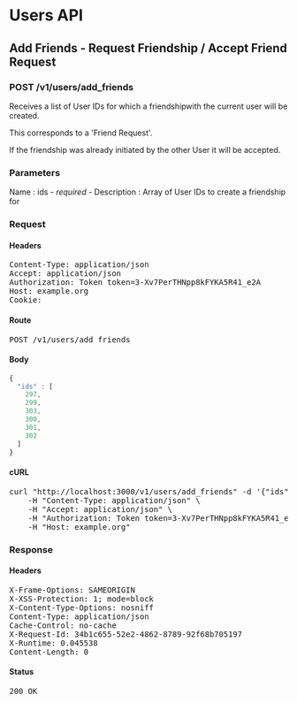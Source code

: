 # Users API

## Add Friends - Request Friendship / Accept Friend Request

### POST /v1/users/add_friends

Receives a list of User IDs for which a friendshipwith the current user will be created.

This corresponds to a &#39;Friend Request&#39;.

If the friendship was already initiated by the other User it will be accepted.



### Parameters

Name : ids *- required -*
Description : Array of User IDs to create a friendship for

### Request

#### Headers

<pre>Content-Type: application/json
Accept: application/json
Authorization: Token token=3-Xv7PerTHNpp8kFYKA5R41_e2A
Host: example.org
Cookie: </pre>

#### Route

<pre>POST /v1/users/add_friends</pre>

#### Body
```javascript
{
  "ids" : [
    297,
    299,
    303,
    300,
    301,
    302
  ]
}
```


#### cURL

<pre class="request">curl &quot;http://localhost:3000/v1/users/add_friends&quot; -d &#39;{&quot;ids&quot;:[297,299,303,300,301,302]}&#39; -X POST \
	-H &quot;Content-Type: application/json&quot; \
	-H &quot;Accept: application/json&quot; \
	-H &quot;Authorization: Token token=3-Xv7PerTHNpp8kFYKA5R41_e2A&quot; \
	-H &quot;Host: example.org&quot;</pre>

### Response

#### Headers

<pre>X-Frame-Options: SAMEORIGIN
X-XSS-Protection: 1; mode=block
X-Content-Type-Options: nosniff
Content-Type: application/json
Cache-Control: no-cache
X-Request-Id: 34b1c655-52e2-4862-8789-92f68b705197
X-Runtime: 0.045538
Content-Length: 0</pre>

#### Status

<pre>200 OK</pre>

